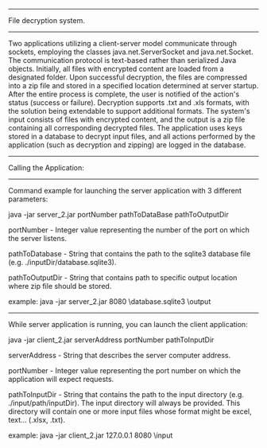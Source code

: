 ______________________
File decryption system.
______________________

Two applications utilizing a client-server model communicate through sockets, employing the classes java.net.ServerSocket and java.net.Socket. The communication protocol is text-based rather than serialized Java objects. Initially, all files with encrypted content are loaded from a designated folder. Upon successful decryption, the files are compressed into a zip file and stored in a specified location determined at server startup. After the entire process is complete, the user is notified of the action's status (success or failure). Decryption supports .txt and .xls formats, with the solution being extendable to support additional formats. The system's input consists of files with encrypted content, and the output is a zip file containing all corresponding decrypted files. The application uses keys stored in a database to decrypt input files, and all actions performed by the application (such as decryption and zipping) are logged in the database.
______________________
Calling the Application:
______________________
Command example for launching the server application with 3 different parameters:

java -jar server_2.jar portNumber pathToDataBase pathToOutputDir

portNumber - Integer value representing the number of the port on which the server listens.

pathToDatabase - String that contains the path to the sqlite3 database file (e.g. ./inputDir/database.sqlite3).

pathToOutputDir - String that contains path to specific output location where zip file should be stored.

example: java -jar server_2.jar 8080 \database.sqlite3 \output
______________________
While server application is running, you can launch the client application:

java -jar client_2.jar serverAddress portNumber pathToInputDir

serverAddress - String that describes the server computer address.

portNumber - Integer value representing the port number on which the application will expect requests.

pathToInputDir - String that contains the path to the input directory (e.g. ./input/path/inputDir). The input directory will always be provided. This directory will contain one or more input files whose format might be excel, text… (.xlsx, .txt).

example: java -jar client_2.jar 127.0.0.1 8080 \input
